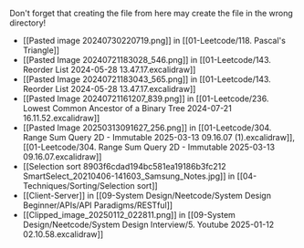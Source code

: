 Don't forget that creating the file from here may create the file in the wrong directory!
- [[Pasted image 20240730220719.png]] in [[01-Leetcode/118. Pascal's Triangle]]
- [[Pasted Image 20240721183028_546.png]] in [[01-Leetcode/143. Reorder List 2024-05-28 13.47.17.excalidraw]]
- [[Pasted Image 20240721183043_565.png]] in [[01-Leetcode/143. Reorder List 2024-05-28 13.47.17.excalidraw]]
- [[Pasted Image 20240721161207_839.png]] in [[01-Leetcode/236. Lowest Common Ancestor of a Binary Tree 2024-07-21 16.11.52.excalidraw]]
- [[Pasted Image 20250313091627_256.png]] in [[01-Leetcode/304. Range Sum Query 2D - Immutable 2025-03-13 09.16.07 (1).excalidraw]], [[01-Leetcode/304. Range Sum Query 2D - Immutable 2025-03-13 09.16.07.excalidraw]]
- [[Selection sort 8903f6cdad194bc581ea19186b3fc212 SmartSelect_20210406-141603_Samsung_Notes.jpg]] in [[04-Techniques/Sorting/Selection sort]]
- [[Client-Server]] in [[09-System Design/Neetcode/System Design Beginner/APIs/API Paradigms/RESTful]]
- [[Clipped_image_20250112_022811.png]] in [[09-System Design/Neetcode/System Design Interview/5. Youtube 2025-01-12 02.10.58.excalidraw]]